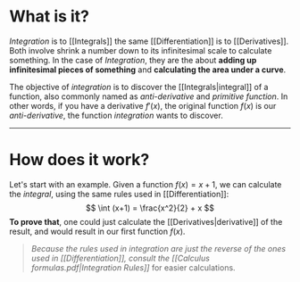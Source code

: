 # What is it?

*Integration* is to [[Integrals]] the same [[Differentiation]] is to [[Derivatives]]. Both involve shrink a number down to its infinitesimal scale to calculate something. In the case of *Integration*, they are the about **adding up infinitesimal pieces of something** and **calculating the area under a curve**.

The objective of *integration* is to discover the [[Integrals|integral]] of a function, also commonly named as *anti-derivative* and *primitive function*. In other words, if you have a derivative $f'(x)$, the original function $f(x)$ is our *anti-derivative*, the function *integration* wants to discover.
___
# How does it work?

Let's start with an example. Given a function $f(x) = x + 1$, we can calculate the *integral*, using the same rules used in [[Differentiation]]:
$$
\int (x+1) = \frac{x^2}{2} + x
$$
**To prove that**, one could just calculate the [[Derivatives|derivative]] of the result, and would result in our first function $f(x)$. 

>*Because the rules used in integration are just the reverse of the ones used in [[Differentiation]], consult the [[Calculus formulas.pdf|Integration Rules]]* for easier calculations.
